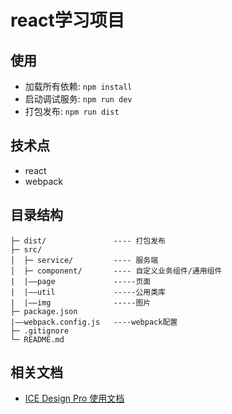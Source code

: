 # react学习项目

## 使用

- 加载所有依赖: `npm install`
- 启动调试服务: `npm run dev`
- 打包发布: `npm run dist`

## 技术点

- react
- webpack


## 目录结构

```
├─ dist/               ---- 打包发布
├─ src/
│  ├─ service/         ---- 服务端
│  ├─ component/       ---- 自定义业务组件/通用组件
|  |——page             -----页面
|  |——util             -----公用类库
|  |——img              -----图片
├─ package.json
|——webpack.config.js   ----webpack配置
├─ .gitignore
└─ README.md
```


## 相关文档

- [ICE Design Pro 使用文档](https://github.com/alibaba/ice/wiki#ice-design-pro-%E4%BD%BF%E7%94%A8%E6%96%87%E6%A1%A3)
